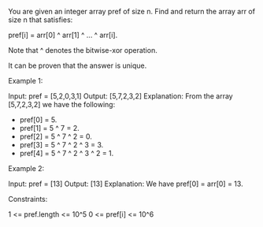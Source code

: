 You are given an integer array pref of size n. Find and return the array arr
of size n that satisfies:


pref[i] = arr[0] ^ arr[1] ^ ... ^ arr[i].


Note that ^ denotes the bitwise-xor operation.

It can be proven that the answer is unique.


Example 1:


Input: pref = [5,2,0,3,1]
Output: [5,7,2,3,2]
Explanation: From the array [5,7,2,3,2] we have the following:
- pref[0] = 5.
- pref[1] = 5 ^ 7 = 2.
- pref[2] = 5 ^ 7 ^ 2 = 0.
- pref[3] = 5 ^ 7 ^ 2 ^ 3 = 3.
- pref[4] = 5 ^ 7 ^ 2 ^ 3 ^ 2 = 1.


Example 2:


Input: pref = [13]
Output: [13]
Explanation: We have pref[0] = arr[0] = 13.



Constraints:


1 <= pref.length <= 10^5
0 <= pref[i] <= 10^6





